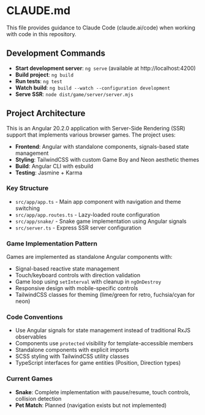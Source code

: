 # CLAUDE.md

This file provides guidance to Claude Code (claude.ai/code) when working with code in this repository.

## Development Commands

- **Start development server**: `ng serve` (available at http://localhost:4200)
- **Build project**: `ng build`
- **Run tests**: `ng test`
- **Watch build**: `ng build --watch --configuration development`
- **Serve SSR**: `node dist/game/server/server.mjs`

## Project Architecture

This is an Angular 20.2.0 application with Server-Side Rendering (SSR) support that implements various browser games. The project uses:

- **Frontend**: Angular with standalone components, signals-based state management
- **Styling**: TailwindCSS with custom Game Boy and Neon aesthetic themes
- **Build**: Angular CLI with esbuild
- **Testing**: Jasmine + Karma

### Key Structure

- `src/app/app.ts` - Main app component with navigation and theme switching
- `src/app/app.routes.ts` - Lazy-loaded route configuration
- `src/app/snake/` - Snake game implementation using Angular signals
- `src/server.ts` - Express SSR server configuration

### Game Implementation Pattern

Games are implemented as standalone Angular components with:
- Signal-based reactive state management
- Touch/keyboard controls with direction validation
- Game loop using `setInterval` with cleanup in `ngOnDestroy`
- Responsive design with mobile-specific controls
- TailwindCSS classes for theming (lime/green for retro, fuchsia/cyan for neon)

### Code Conventions

- Use Angular signals for state management instead of traditional RxJS observables
- Components use `protected` visibility for template-accessible members
- Standalone components with explicit imports
- SCSS styling with TailwindCSS utility classes
- TypeScript interfaces for game entities (Position, Direction types)

### Current Games

- **Snake**: Complete implementation with pause/resume, touch controls, collision detection
- **Pet Match**: Planned (navigation exists but not implemented)